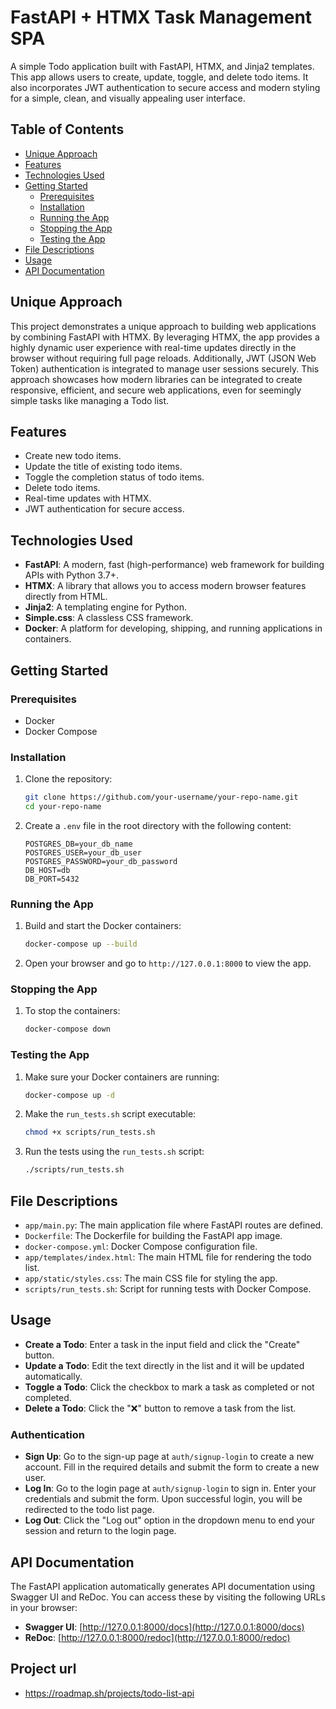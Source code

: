 # FastAPI + HTMX Task Management SPA

A simple Todo application built with FastAPI, HTMX, and Jinja2 templates. This app allows users to create, update, toggle, and delete todo items. It also incorporates JWT authentication to secure access and modern styling for a simple, clean, and visually appealing user interface.

## Table of Contents

- [Unique Approach](#unique-approach)
- [Features](#features)
- [Technologies Used](#technologies-used)
- [Getting Started](#getting-started)
  - [Prerequisites](#prerequisites)
  - [Installation](#installation)
  - [Running the App](#running-the-app)
  - [Stopping the App](#stopping-the-app)
  - [Testing the App](#testing-the-app)
- [File Descriptions](#file-descriptions)
- [Usage](#usage)
- [API Documentation](#api-documentation)

## Unique Approach

This project demonstrates a unique approach to building web applications by combining FastAPI with HTMX. By leveraging HTMX, the app provides a highly dynamic user experience with real-time updates directly in the browser without requiring full page reloads. Additionally, JWT (JSON Web Token) authentication is integrated to manage user sessions securely. This approach showcases how modern libraries can be integrated to create responsive, efficient, and secure web applications, even for seemingly simple tasks like managing a Todo list.

## Features

- Create new todo items.
- Update the title of existing todo items.
- Toggle the completion status of todo items.
- Delete todo items.
- Real-time updates with HTMX.
- JWT authentication for secure access.

## Technologies Used

- **FastAPI**: A modern, fast (high-performance) web framework for building APIs with Python 3.7+.
- **HTMX**: A library that allows you to access modern browser features directly from HTML.
- **Jinja2**: A templating engine for Python.
- **Simple.css**: A classless CSS framework.
- **Docker**: A platform for developing, shipping, and running applications in containers.

## Getting Started

### Prerequisites

- Docker
- Docker Compose

### Installation

1. Clone the repository:

    ```bash
    git clone https://github.com/your-username/your-repo-name.git
    cd your-repo-name
    ```

2. Create a `.env` file in the root directory with the following content:

    ```plaintext
    POSTGRES_DB=your_db_name
    POSTGRES_USER=your_db_user
    POSTGRES_PASSWORD=your_db_password
    DB_HOST=db
    DB_PORT=5432
    ```

### Running the App

1. Build and start the Docker containers:

    ```bash
    docker-compose up --build
    ```

2. Open your browser and go to `http://127.0.0.1:8000` to view the app.

### Stopping the App

1. To stop the containers:

    ```bash
    docker-compose down
    ```

### Testing the App

1. Make sure your Docker containers are running:

    ```bash
    docker-compose up -d
    ```

2. Make the `run_tests.sh` script executable:

    ```bash
    chmod +x scripts/run_tests.sh
    ```

3. Run the tests using the `run_tests.sh` script:

    ```bash
    ./scripts/run_tests.sh
    ```

## File Descriptions

- `app/main.py`: The main application file where FastAPI routes are defined.
- `Dockerfile`: The Dockerfile for building the FastAPI app image.
- `docker-compose.yml`: Docker Compose configuration file.
- `app/templates/index.html`: The main HTML file for rendering the todo list.
- `app/static/styles.css`: The main CSS file for styling the app.
- `scripts/run_tests.sh`: Script for running tests with Docker Compose.

## Usage

- **Create a Todo**: Enter a task in the input field and click the "Create" button.
- **Update a Todo**: Edit the text directly in the list and it will be updated automatically.
- **Toggle a Todo**: Click the checkbox to mark a task as completed or not completed.
- **Delete a Todo**: Click the "❌" button to remove a task from the list.

### Authentication

- **Sign Up**: Go to the sign-up page at `auth/signup-login` to create a new account. Fill in the required details and submit the form to create a new user.
- **Log In**: Go to the login page at `auth/signup-login` to sign in. Enter your credentials and submit the form. Upon successful login, you will be redirected to the todo list page.
- **Log Out**: Click the "Log out" option in the dropdown menu to end your session and return to the login page.

## API Documentation

The FastAPI application automatically generates API documentation using Swagger UI and ReDoc. You can access these by visiting the following URLs in your browser:

- **Swagger UI**: [http://127.0.0.1:8000/docs](http://127.0.0.1:8000/docs)
- **ReDoc**: [http://127.0.0.1:8000/redoc](http://127.0.0.1:8000/redoc)

## Project url
- https://roadmap.sh/projects/todo-list-api
